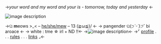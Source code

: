 ->*your word and my word and your is - tomorrow, today and yesterday* <-

![image description](https://cdn.discordapp.com/attachments/1024530118909100043/1027806143793336351/IMG_0962.jpg)

->ଘ **m**eows >_< – [he/she/mew](https://pronouny.xyz/u/kittyycat) – 13 (≧ω≦)/ <-
-> pangender ଘ(੭*ˊᵕˋ)੭* ̀ˋ bi aroace <-
-> white : tme ☆ irl + ND !!<-
->![image description](https://cdn.discordapp.com/attachments/1024530118909100043/1027807383247929364/IMG_0965.gif)<-
->⌜ [profile](https://rentry.co/79md2) . . . [rules](https://rentry.co/k374p) . . . [links](https://rentry.co/tar6o) ⌟<-